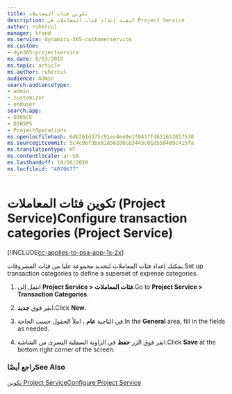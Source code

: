 ```yaml
---
title: تكوين فئات المعاملات
description: كيفية إعداد فئات المعاملات في Project Service
author: ruhercul
manager: kfend
ms.service: dynamics-365-customerservice
ms.custom:
- dyn365-projectservice
ms.date: 8/03/2018
ms.topic: article
ms.author: ruhercul
audience: Admin
search.audienceType:
- admin
- customizer
- enduser
search.app:
- D365CE
- D365PS
- ProjectOperations
ms.openlocfilehash: 6d6261d375c91ec4ee0e1f0417fd611652817b38
ms.sourcegitcommit: 5c4c9bf3ba018562d6cb3443c01d550489c415fa
ms.translationtype: HT
ms.contentlocale: ar-SA
ms.lasthandoff: 10/16/2020
ms.locfileid: "4070677"
---
```

# <a name="configure-transaction-categories-project-service"></a><span data-ttu-id="befc8-103">تكوين فئات المعاملات (Project Service)</span><span class="sxs-lookup"><span data-stu-id="befc8-103">Configure transaction categories (Project Service)</span></span>

[!INCLUDE[cc-applies-to-psa-app-1x-2x](../includes/cc-applies-to-psa-app-1x-2x.md)]

<span data-ttu-id="befc8-104">يمكنك إعداد فئات المعاملات لتحديد مجموعة عليا من فئات المصروفات.</span><span class="sxs-lookup"><span data-stu-id="befc8-104">Set up transaction categories to define a superset of expense categories.</span></span>  
  
1.  <span data-ttu-id="befc8-105">انتقل إلى **Project Service > فئات المعاملات**.</span><span class="sxs-lookup"><span data-stu-id="befc8-105">Go to **Project Service > Transaction Categories**.</span></span>  
  
2.  <span data-ttu-id="befc8-106">انقر فوق **جديد**.</span><span class="sxs-lookup"><span data-stu-id="befc8-106">Click **New**.</span></span>  
  
3.  <span data-ttu-id="befc8-107">في الناحية **عام** ، املأ الحقول حسب الحاجة.</span><span class="sxs-lookup"><span data-stu-id="befc8-107">In the **General** area, fill in the fields as needed.</span></span>  
  
4.  <span data-ttu-id="befc8-108">انقر فوق الزر **حفظ** في الزاوية السفلية اليسرى من الشاشة.</span><span class="sxs-lookup"><span data-stu-id="befc8-108">Click **Save** at the bottom right corner of the screen.</span></span>  
  
### <a name="see-also"></a><span data-ttu-id="befc8-109">راجع أيضًا</span><span class="sxs-lookup"><span data-stu-id="befc8-109">See Also</span></span>  
 [<span data-ttu-id="befc8-110">تكوين Project Service</span><span class="sxs-lookup"><span data-stu-id="befc8-110">Configure Project Service</span></span>](../psa/configure.md)
